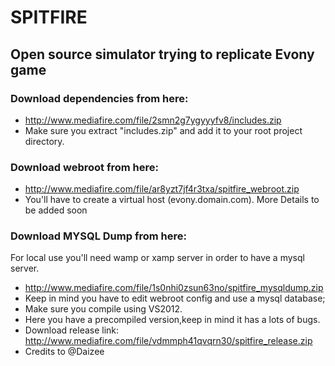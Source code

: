 SPITFIRE
==========
## Open source simulator trying to replicate Evony game

### Download dependencies from here:  
* http://www.mediafire.com/file/2smn2g7ygyyyfv8/includes.zip 
* Make sure you extract "includes.zip" and add it to your root project directory.

### Download webroot from here: 
* http://www.mediafire.com/file/ar8yzt7jf4r3txa/spitfire_webroot.zip 
* You'll have to create a virtual host (evony.domain.com). More Details to be added soon

### Download MYSQL Dump from here: 
For local use you'll need wamp or xamp server in order to have a mysql server.
 * http://www.mediafire.com/file/1s0nhi0zsun63no/spitfire_mysqldump.zip 
 * Keep in mind you have to edit webroot config and use a mysql database; 
 * Make sure you compile using VS2012.
 * Here you have a precompiled version,keep in mind it has a lots of bugs. 
 * Download release link: http://www.mediafire.com/file/vdmmph41qvqrn30/spitfire_release.zip  
 * Credits to @Daizee

